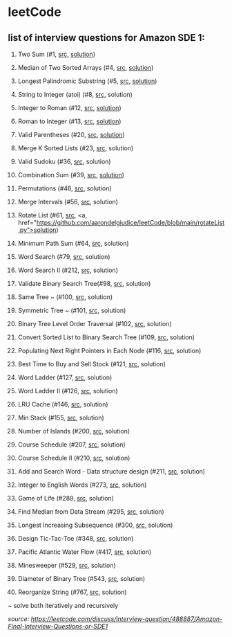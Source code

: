 # leetCode

## list of interview questions for Amazon SDE 1:

1. Two Sum (#1, <a href="https://leetcode.com/problems/two-sum/">src</a>, <a href="https://github.com/aarondelgiudice/leetCode/blob/main/twoSum.py">solution</a>)

2. Median of Two Sorted Arrays (#4, <a href="https://leetcode.com/problems/median-of-two-sorted-arrays/">src</a>, <a href="https://github.com/aarondelgiudice/leetCode/blob/main/medianOfTwoSortedArrays.py">solution</a>)

3. Longest Palindromic Substring (#5, <a href="https://leetcode.com/problems/longest-palindromic-substring/">src</a>, <a href="https://github.com/aarondelgiudice/leetCode/blob/main/longestPalindromicSubstring.py">solution</a>)

4. String to Integer (atoi) (#8, <a href="https://leetcode.com/problems/string-to-integer-atoi/">src</a>, solution)

5. Integer to Roman (#12, <a href="https://leetcode.com/problems/integer-to-roman/">src</a>, <a href="https://github.com/aarondelgiudice/leetCode/blob/main/integerToRoman.py">solution</a>)

6. Roman to Integer (#13, <a href="https://leetcode.com/problems/roman-to-integer/">src</a>, <a href="https://github.com/aarondelgiudice/leetCode/blob/main/romanToInteger.py">solution</a>)

7. Valid Parentheses (#20, <a href="https://leetcode.com/problems/valid-parentheses/">src</a>, <a href="https://github.com/aarondelgiudice/leetCode/blob/main/validParentheses.py">solution</a>)

8. Merge K Sorted Lists (#23, <a href="https://leetcode.com/problems/merge-k-sorted-lists/">src</a>, solution)

9. Valid Sudoku (#36, <a href="https://leetcode.com/problems/valid-sudoku/">src</a>, solution)

10. Combination Sum (#39, <a href="https://leetcode.com/problems/combination-sum/">src</a>, <a href="https://github.com/aarondelgiudice/leetCode/blob/main/combinationSum.py">solution</a>)

11. Permutations (#46, <a href="https://leetcode.com/problems/permutations/">src</a>, solution)

12. Merge Intervals (#56, <a href="https://leetcode.com/problems/merge-intervals/">src</a>, solution)

13. Rotate List (#61, <a href="https://leetcode.com/problems/rotate-list/">src</a>, <a, href="https://github.com/aarondelgiudice/leetCode/blob/main/rotateList.py">solution</a>)

14. Minimum Path Sum (#64, <a href="https://leetcode.com/problems/minimum-path-sum/">src</a>, solution)

15. Word Search (#79, <a href="https://leetcode.com/problems/word-search/">src</a>, solution)

16. Word Search II (#212, <a href="https://leetcode.com/problems/word-search-ii/">src</a>, solution)

17. Validate Binary Search Tree(#98, <a href="https://leetcode.com/problems/validate-binary-search-tree/">src</a>, solution)

18. Same Tree ~ (#100, <a href="https://leetcode.com/problems/same-tree/">src</a>, solution)

19. Symmetric Tree ~ (#101, <a href="https://leetcode.com/problems/symmetric-tree/">src</a>, solution)

20. Binary Tree Level Order Traversal (#102, <a href="https://leetcode.com/problems/binary-tree-level-order-traversal/">src</a>, solution)

21. Convert Sorted List to Binary Search Tree (#109, <a href="https://leetcode.com/problems/convert-sorted-list-to-binary-search-tree/">src</a>, solution)

22. Populating Next Right Pointers in Each Node (#116, <a href="https://leetcode.com/problems/populating-next-right-pointers-in-each-node/">src</a>, solution)

23. Best Time to Buy and Sell Stock (#121, <a href="https://leetcode.com/problems/best-time-to-buy-and-sell-stock/">src</a>, solution)

24. Word Ladder (#127, <a href="https://leetcode.com/problems/word-ladder/">src</a>, solution)

25. Word Ladder II (#126, <a href="https://leetcode.com/problems/word-ladder-ii/">src</a>, solution)

26. LRU Cache (#146, <a href="https://leetcode.com/problems/lru-cache/">src</a>, solution)

27. Min Stack (#155, <a href="https://leetcode.com/problems/min-stack/">src</a>, solution)

28. Number of Islands (#200, <a href="https://leetcode.com/problems/number-of-islands/">src</a>, solution)

29. Course Schedule (#207, <a href="https://leetcode.com/problems/course-schedule/">src</a>, solution)

30. Course Schedule II (#210, <a href="https://leetcode.com/problems/course-schedule-ii/">src</a>, solution)

31. Add and Search Word - Data structure design (#211, <a href="https://leetcode.com/problems/design-add-and-search-words-data-structure/">src</a>, solution)

32. Integer to English Words (#273, <a href="https://leetcode.com/problems/integer-to-english-words/">src</a>, solution)

33. Game of Life (#289, <a href="https://leetcode.com/problems/game-of-life/">src</a>, solution)

34. Find Median from Data Stream (#295, <a href="https://leetcode.com/problems/find-median-from-data-stream/">src</a>, solution)

35. Longest Increasing Subsequence (#300, <a href="https://leetcode.com/problems/longest-increasing-subsequence/">src</a>, solution)

36. Design Tic-Tac-Toe (#348, <a href="https://leetcode.com/problems/design-tic-tac-toe/">src</a>, solution)

37. Pacific Atlantic Water Flow (#417, <a href="https://leetcode.com/problems/pacific-atlantic-water-flow/">src</a>, solution)

38. Minesweeper (#529, <a href="https://leetcode.com/problems/minesweeper/">src</a>, solution)

39. Diameter of Binary Tree (#543, <a href="https://leetcode.com/problems/diameter-of-binary-tree/">src</a>, solution)

40. Reorganize String (#767, <a href="https://leetcode.com/problems/reorganize-string/">src</a>, solution)

~ solve both iteratively and recursively

<i>source: <a href="https://leetcode.com/discuss/interview-question/488887/Amazon-Final-Interview-Questions-or-SDE1">https://leetcode.com/discuss/interview-question/488887/Amazon-Final-Interview-Questions-or-SDE1</a></i>

